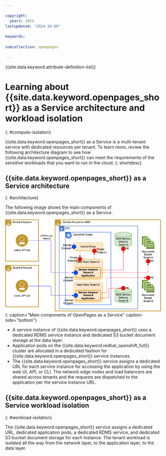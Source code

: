 ```yaml
---

copyright:
  years: 2024
lastupdated: "2024-10-09"

keywords:

subcollection: openpages

---
```


{{site.data.keyword.attribute-definition-list}}

# Learning about {{site.data.keyword.openpages_short}} as a Service architecture and workload isolation
{: #compute-isolation}

{{site.data.keyword.openpages_short}} as a Service is a multi-tenant service with dedicated resources per tenant. To learn more, review the following architecture diagram to see how {{site.data.keyword.openpages_short}} can meet the requirements of the sensitive workloads that you want to run in the cloud.
{: shortdesc}

## {{site.data.keyword.openpages_short}} as a Service architecture
{: #architecture}

The following image shows the main components of {{site.data.keyword.openpages_short}} as a Service.

![Tenant isolation architecture](images/op_saas_isolation.png "Tenant isolation architecture"){: caption="Main components of OpenPages as a Service" caption-side="bottom"}

- A service instance of {{site.data.keyword.openpages_short}} uses a dedicated RDMS service instance and dedicated S3 bucket document storage at the data layer.
- Application pods on the {{site.data.keyword.redhat_openshift_full}} cluster are allocated in a dedicated fashion for {{site.data.keyword.openpages_short}} service instances.
- The {{site.data.keyword.openpages_short}} service assigns a dedicated URL for each service instance for accessing the application by using the web UI, API, or CLI. The network edge nodes and load balancers are shared across tenants and the requests are dispatched to the application per the service instance URL.

## {{site.data.keyword.openpages_short}} as a Service workload isolation
{: #workload-isolation}

The {{site.data.keyword.openpages_short}} service assigns a dedicated URL, dedicated application pods, a dedicated RDMS service, and dedicated S3 bucket document storage for each instance. The tenant workload is isolated all the way from the network layer, to the application layer, to the data layer.
